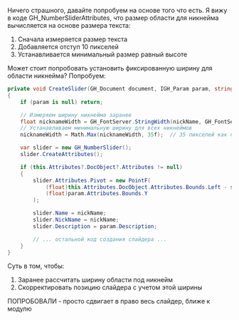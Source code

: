 ﻿Ничего страшного, давайте попробуем на основе того что есть. Я вижу в коде GH_NumberSliderAttributes, что размер области для никнейма вычисляется на основе размера текста:

1. Сначала измеряется размер текста
2. Добавляется отступ 10 пикселей
3. Устанавливается минимальный размер равный высоте

Может стоит попробовать установить фиксированную ширину для области никнейма? Попробуем:

```csharp
private void CreateSlider(GH_Document document, IGH_Param param, string nickName, double defaultValue, double minValue, double maxValue, float sliderOffset)
{
    if (param is null) return;

    // Измеряем ширину никнейма заранее
    float nicknameWidth = GH_FontServer.StringWidth(nickName, GH_FontServer.StandardAdjusted) + 10f;
    // Устанавливаем минимальную ширину для всех никнеймов
    nicknameWidth = Math.Max(nicknameWidth, 35f);  // 35 пикселей как пример

    var slider = new GH_NumberSlider();
    slider.CreateAttributes();

    if (this.Attributes?.DocObject?.Attributes != null)
    {
        slider.Attributes.Pivot = new PointF(
            (float)this.Attributes.DocObject.Attributes.Bounds.Left - sliderOffset + (nicknameWidth - 20f),  // Сдвигаем с учетом ширины
            (float)param.Attributes.Bounds.Y
        );

        slider.Name = nickName;
        slider.NickName = nickName;
        slider.Description = param.Description;

        // ... остальной код создания слайдера ...
    }
}
```

Суть в том, чтобы:
1. Заранее рассчитать ширину области под никнейм
2. Скорректировать позицию слайдера с учетом этой ширины

ПОПРОБОВАЛИ - просто сдвигает в право весь слайдер, ближе к модулю
